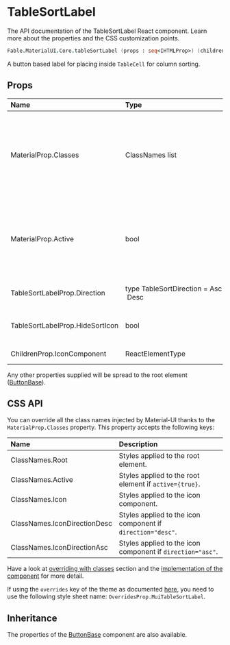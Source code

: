 # TableSortLabel

<p class="description">The API documentation of the TableSortLabel React component. Learn more about the properties and the CSS customization points.</p>

```fsharp
Fable.MaterialUI.Core.tableSortLabel (props : seq<IHTMLProp>) (children : seq<ReactElement>) : ReactElement
```

A button based label for placing inside `TableCell` for column sorting.

## Props

| Name | Type | Default | Description |
|:-----|:-----|:--------|:------------|
| <span class="prop-name">MaterialProp.Classes</span> | <span class="prop-type">ClassNames list</span> |   | Override or extend the styles applied to the component.  See CSS API below for more details.  |
| <span class="prop-name">MaterialProp.Active</span> | <span class="prop-type">bool</span> | <span class="prop-default">false</span> | If `true`, the label will have the active styling (should be true for the sorted column). |
| <span class="prop-name">TableSortLabelProp.Direction</span> | <span class="prop-type">type&nbsp;TableSortDirection&nbsp;=&nbsp;Asc&nbsp;&#124;&nbsp;Desc<br></span> | <span class="prop-default">TableSortDirection.Desc</span> | The current sort direction. |
| <span class="prop-name">TableSortLabelProp.HideSortIcon</span> | <span class="prop-type">bool</span> | <span class="prop-default">false</span> | Hide sort icon when active is false. |
| <span class="prop-name">ChildrenProp.IconComponent</span> | <span class="prop-type">ReactElementType</span> | <span class="prop-default">ArrowDownwardIcon</span> | Sort icon to use. |

Any other properties supplied will be spread to the root element ([ButtonBase](#/api/button-base)).

## CSS API

You can override all the class names injected by Material-UI thanks to the `MaterialProp.Classes` property.
This property accepts the following keys:


| Name | Description |
|:-----|:------------|
| <span class="prop-name">ClassNames.Root</span> | Styles applied to the root element.
| <span class="prop-name">ClassNames.Active</span> | Styles applied to the root element if `active={true}`.
| <span class="prop-name">ClassNames.Icon</span> | Styles applied to the icon component.
| <span class="prop-name">ClassNames.IconDirectionDesc</span> | Styles applied to the icon component if `direction="desc"`.
| <span class="prop-name">ClassNames.IconDirectionAsc</span> | Styles applied to the icon component if `direction="asc"`.

Have a look at [overriding with classes](#/customization/overrides) section
and the [implementation of the component](https://github.com/mui-org/material-ui/tree/master/packages/material-ui/src/TableSortLabel/TableSortLabel.js)
for more detail.

If using the `overrides` key of the theme as documented
[here](#/customization/themes),
you need to use the following style sheet name: `OverridesProp.MuiTableSortLabel`.

## Inheritance

The properties of the [ButtonBase](#/api/button-base) component are also available.
<!-- You can take advantage of this behavior to [target nested components](/guides/api/#spread). -->

<!--## Demos-->

<!--- [Tables](/demos/tables/)-->


